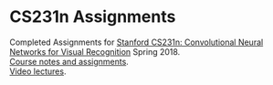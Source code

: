 # CS231n Assignments
Completed Assignments for [Stanford CS231n: Convolutional Neural Networks for Visual Recognition](cs231n.stanford.edu) Spring 2018.  
[Course notes and assignments](cs231n.github.io).  
[Video lectures](https://www.youtube.com/playlist?list=PLkt2uSq6rBVctENoVBg1TpCC7OQi31AlC).  
